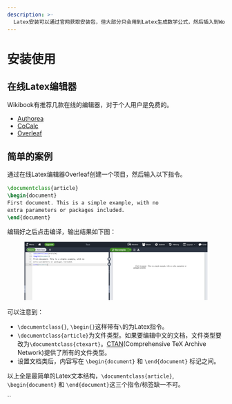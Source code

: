 ```yaml
---
description: >-
  Latex安装可以通过官网获取安装包，但大部分只会用到Latex生成数学公式，然后插入到Word文档里面，或者Markdown编辑器里面。因此这里推荐在线的Latex编辑器，用于功能测试。
---
```


# 安装使用

## 在线Latex编辑器

Wikibook有推荐几款在线的编辑器，对于个人用户是免费的。

* [Authorea](https://authorea.com/)&#x20;
* [CoCalc](https://cocalc.com/doc/latex-editor.html)
* [Overleaf](https://www.overleaf.com/)

## 简单的案例

通过在线Latex编辑器Overleaf创建一个项目，然后输入以下指令。

```latex
\documentclass{article}
\begin{document}
First document. This is a simple example, with no 
extra parameters or packages included.
\end{document}
```

编辑好之后点击编译，输出结果如下图：

<figure><img src=".gitbook/assets/latex-output.png" alt=""><figcaption></figcaption></figure>

可以注意到：

* `\documentclass{}`, `\begin{}`这样带有`\`的为Latex指令。
* `\documentclass{article}`为文件类型。如果要编辑中文的文档，文件类型要改为`\documentclass{ctexart}`。[CTAN](https://www.ctan.org/topic/class)(Comprehensive TeX Archive Network)提供了所有的文件类型。
* 设置文档类后，内容写在 `\begin{document}` 和 `\end{document}` 标记之间。

以上全是最简单的Latex文本结构，`\documentclass{article}`, `\begin{document}` 和 `\end{document}`这三个指令/标签缺一不可。

``
